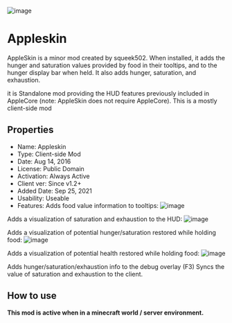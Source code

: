 ![image](https://tlauncher.org/images/appleskin.jpg)
# Appleskin
AppleSkin is a minor mod created by squeek502. When installed, 
it adds the hunger and saturation values provided by food in their tooltips, 
and to the hunger display bar when held. It also adds hunger, saturation, and exhaustion.

it is Standalone mod providing the HUD features previously included in AppleCore 
(note: AppleSkin does not require AppleCore). This is a mostly client-side mod

## Properties
- Name: Appleskin
- Type: Client-side Mod
- Date: Aug 14, 2016
- License: Public Domain
- Activation: Always Active
- Client ver: Since v1.2+
- Added Date: Sep 25, 2021
- Usability: Useable
- Features: 
Adds food value information to tooltips:
![image](https://camo.githubusercontent.com/d56e69e9c5bc82b2bd832643048f04444f57cb4746263265b537f8b4012c48c6/68747470733a2f2f692e696d6775722e636f6d2f596b73426155782e706e67)

Adds a visualization of saturation and exhaustion to the HUD:
![image](https://camo.githubusercontent.com/1c45c0d17934eff7bd048fbd97c797c35f0179f1b047800a57b58e167304eba3/68747470733a2f2f692e696d6775722e636f6d2f746d496d56716f2e676966)

Adds a visualization of potential hunger/saturation restored while holding food:
![image](https://camo.githubusercontent.com/a74d56cac12573e9a3527021d0d8d0489daf90c344708d3725fbcdc43d40b032/68747470733a2f2f692e696d6775722e636f6d2f614866315178512e676966)

Adds a visualization of potential health restored while holding food:
![image](https://camo.githubusercontent.com/ca51d7f9b9fcbe1a480a2b3a8e1c73f03fae314a6da8c77cb856535a8707deec/68747470733a2f2f692e696d6775722e636f6d2f6a554f4b46556c2e676966)

Adds hunger/saturation/exhaustion info to the debug overlay (F3)
Syncs the value of saturation and exhaustion to the client.

## How to use
**This mod is active when in a minecraft world / server environment.**
